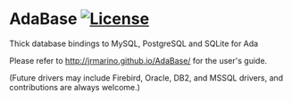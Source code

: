 # AdaBase [![License](http://img.shields.io/badge/license-ISC-green.svg)](https://github.com/jrmarino/libsodium-ada/blob/master/License.txt)
Thick database bindings to MySQL, PostgreSQL and SQLite for Ada

Please refer to http://jrmarino.github.io/AdaBase/ for the user's guide.

(Future drivers may include Firebird, Oracle, DB2, and MSSQL drivers,
and contributions are always welcome.)

